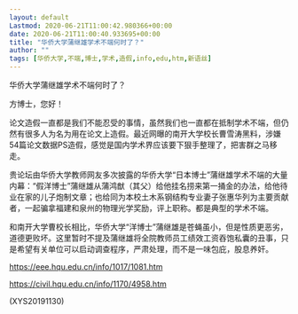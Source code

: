 ```yaml
---
layout: default
Lastmod: 2020-06-21T11:00:42.980366+00:00
date: 2020-06-21T11:00:40.933695+00:00
title: "华侨大学蒲继雄学术不端何时了？"
author: ""
tags: [华侨大学,不端,博士,学术,造假,info,edu,htm,新语丝]
---
```


华侨大学蒲继雄学术不端何时了？

方博士，您好！

论文造假一直都是我们不能忍受的事情，虽然我们也一直都在抵制学术不端，但仍然有很多人为名为用在论文上造假。最近网曝的南开大学校长曹雪涛黑料，涉嫌54篇论文数据PS造假，感觉是国内学术界应该要下狠手整理了，把害群之马移走。

贵论坛由华侨大学教师网友多次披露的华侨大学“日本博士”蒲继雄学术不端的大量内幕：“假洋博士”蒲继雄从蒲鸿猷（其父）给他挂名捞来第一捅金的办法，给他待业在家的儿子炮制文章；也给同为本校土木系钢结构专业妻子张惠华列为主要贡献者，一起骗拿福建和泉州的物理光学奖励，评上职称。都是典型的学术不端。

和南开大学曹校长相比，华侨大学“洋博士”蒲继雄是苍蝇虽小，但是性质更恶劣，道德更败坏。这里暂时不提及蒲继雄将全院教师员工绩效工资吞饱私囊的丑事，只是希望有关单位可以启动调查程序，严肃处理，而不是一味包庇，股息养奸。

https://eee.hqu.edu.cn/info/1017/1081.htm

https://civil.hqu.edu.cn/info/1170/4958.htm

(XYS20191130)

